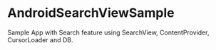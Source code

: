 # AndroidSearchViewSample
Sample App with Search feature using SearchView, ContentProvider, CursorLoader and DB.
